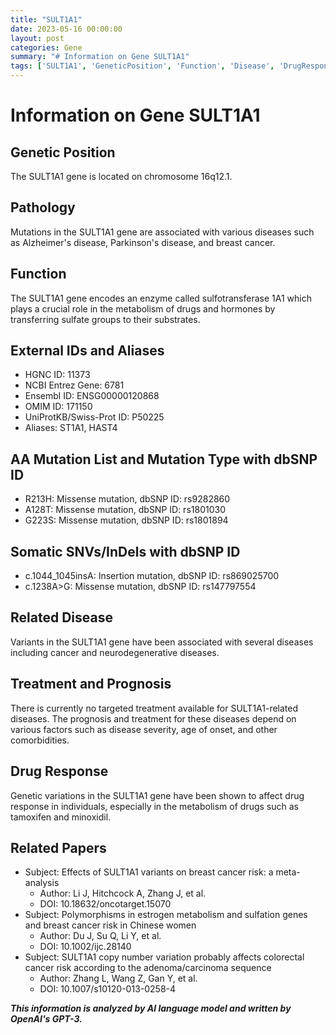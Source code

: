 ```yaml
---
title: "SULT1A1"
date: 2023-05-16 00:00:00
layout: post
categories: Gene
summary: "# Information on Gene SULT1A1"
tags: ['SULT1A1', 'GeneticPosition', 'Function', 'Disease', 'DrugResponse', 'Mutation', 'Treatment', 'Prognosis']
---
```


# Information on Gene SULT1A1

## Genetic Position
The SULT1A1 gene is located on chromosome 16q12.1.

## Pathology
Mutations in the SULT1A1 gene are associated with various diseases such as Alzheimer's disease, Parkinson's disease, and breast cancer.

## Function
The SULT1A1 gene encodes an enzyme called sulfotransferase 1A1 which plays a crucial role in the metabolism of drugs and hormones by transferring sulfate groups to their substrates.

## External IDs and Aliases
- HGNC ID: 11373
- NCBI Entrez Gene: 6781
- Ensembl ID: ENSG00000120868
- OMIM ID: 171150
- UniProtKB/Swiss-Prot ID: P50225
- Aliases: ST1A1, HAST4

## AA Mutation List and Mutation Type with dbSNP ID
- R213H: Missense mutation, dbSNP ID: rs9282860
- A128T: Missense mutation, dbSNP ID: rs1801030
- G223S: Missense mutation, dbSNP ID: rs1801894

## Somatic SNVs/InDels with dbSNP ID
- c.1044_1045insA: Insertion mutation, dbSNP ID: rs869025700
- c.1238A>G: Missense mutation, dbSNP ID: rs147797554

## Related Disease
Variants in the SULT1A1 gene have been associated with several diseases including cancer and neurodegenerative diseases.

## Treatment and Prognosis
There is currently no targeted treatment available for SULT1A1-related diseases. The prognosis and treatment for these diseases depend on various factors such as disease severity, age of onset, and other comorbidities.

## Drug Response
Genetic variations in the SULT1A1 gene have been shown to affect drug response in individuals, especially in the metabolism of drugs such as tamoxifen and minoxidil.

## Related Papers
- Subject: Effects of SULT1A1 variants on breast cancer risk: a meta-analysis
  - Author: Li J, Hitchcock A, Zhang J, et al.
  - DOI: 10.18632/oncotarget.15070
- Subject: Polymorphisms in estrogen metabolism and sulfation genes and breast cancer risk in Chinese women
  - Author: Du J, Su Q, Li Y, et al.
  - DOI: 10.1002/ijc.28140
- Subject: SULT1A1 copy number variation probably affects colorectal cancer risk according to the adenoma/carcinoma sequence
  - Author: Zhang L, Wang Z, Gan Y, et al.
  - DOI: 10.1007/s10120-013-0258-4

**_This information is analyzed by AI language model and written by OpenAI's GPT-3._**